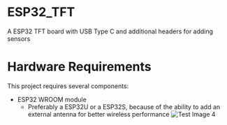 # ESP32_TFT
A ESP32 TFT board with USB Type C and additional headers for adding sensors

# Hardware Requirements

This project requires several components: 

* ESP32 WROOM module
  * Preferably a ESP32U or a ESP32S, because of the ability to add an external antenna for better wireless performance
  ![Test Image 4](https://imgaz2.staticbg.com/thumb/large/oaupload/banggood/images/C8/31/c5a4ec89-d064-4ed9-90bc-5f5fa804050a.jpg)
